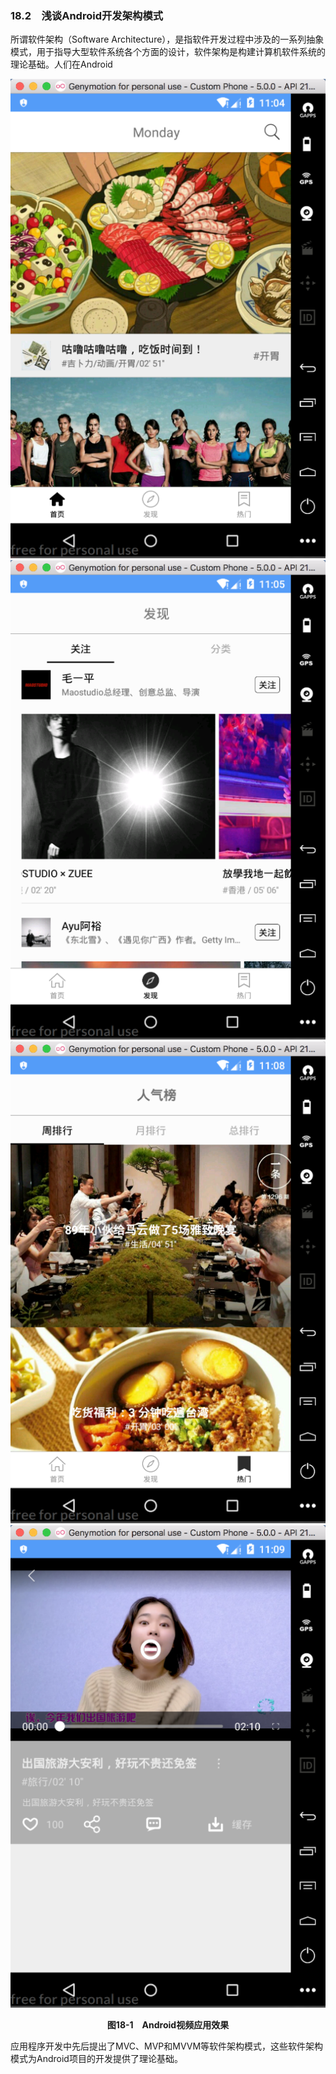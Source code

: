 ### 18.2　浅谈Android开发架构模式

所谓软件架构（Software Architecture），是指软件开发过程中涉及的一系列抽象模式，用于指导大型软件系统各个方面的设计，软件架构是构建计算机软件系统的理论基础。人们在Android

![97.png](../images/97.png)
![98.png](../images/98.png)
![99.png](../images/99.png)
![100.png](../images/100.png)

<center class="my_markdown"><b class="my_markdown">图18-1　Android视频应用效果</b></center>

应用程序开发中先后提出了MVC、MVP和MVVM等软件架构模式，这些软件架构模式为Android项目的开发提供了理论基础。


